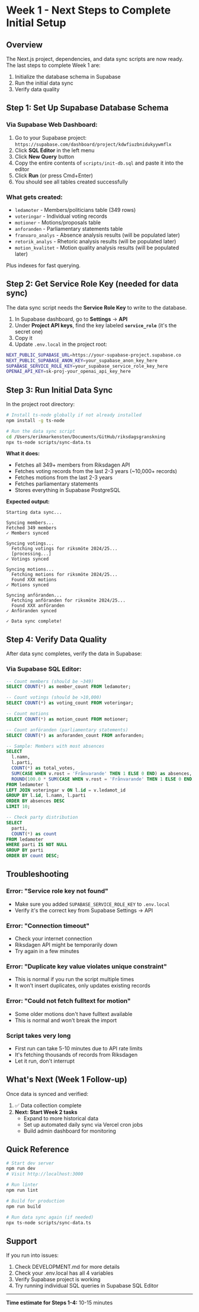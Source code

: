 # Week 1 - Next Steps to Complete Initial Setup

## Overview

The Next.js project, dependencies, and data sync scripts are now ready. The last steps to complete Week 1 are:

1. Initialize the database schema in Supabase
2. Run the initial data sync
3. Verify data quality

## Step 1: Set Up Supabase Database Schema

### Via Supabase Web Dashboard:

1. Go to your Supabase project: `https://supabase.com/dashboard/project/kdwfiuzbnidukyywmflx`
2. Click **SQL Editor** in the left menu
3. Click **New Query** button
4. Copy the entire contents of `scripts/init-db.sql` and paste it into the editor
5. Click **Run** (or press Cmd+Enter)
6. You should see all tables created successfully

### What gets created:
- `ledamoter` - Members/politicians table (349 rows)
- `voteringar` - Individual voting records
- `motioner` - Motions/proposals table
- `anforanden` - Parliamentary statements table
- `franvaro_analys` - Absence analysis results (will be populated later)
- `retorik_analys` - Rhetoric analysis results (will be populated later)
- `motion_kvalitet` - Motion quality analysis results (will be populated later)

Plus indexes for fast querying.

## Step 2: Get Service Role Key (needed for data sync)

The data sync script needs the **Service Role Key** to write to the database.

1. In Supabase dashboard, go to **Settings** → **API**
2. Under **Project API keys**, find the key labeled **`service_role`** (it's the secret one)
3. Copy it
4. Update `.env.local` in the project root:
```bash
NEXT_PUBLIC_SUPABASE_URL=https://your-supabase-project.supabase.co
NEXT_PUBLIC_SUPABASE_ANON_KEY=your_supabase_anon_key_here
SUPABASE_SERVICE_ROLE_KEY=your_supabase_service_role_key_here
OPENAI_API_KEY=sk-proj-your_openai_api_key_here
```

## Step 3: Run Initial Data Sync

In the project root directory:

```bash
# Install ts-node globally if not already installed
npm install -g ts-node

# Run the data sync script
cd /Users/erikmarkensten/Documents/GitHub/riksdagsgranskning
npx ts-node scripts/sync-data.ts
```

**What it does:**
- Fetches all 349+ members from Riksdagen API
- Fetches voting records from the last 2-3 years (~10,000+ records)
- Fetches motions from the last 2-3 years
- Fetches parliamentary statements
- Stores everything in Supabase PostgreSQL

**Expected output:**
```
Starting data sync...

Syncing members...
Fetched 349 members
✓ Members synced

Syncing votings...
  Fetching votings for riksmöte 2024/25...
  [processing...]
✓ Votings synced

Syncing motions...
  Fetching motions for riksmöte 2024/25...
  Found XXX motions
✓ Motions synced

Syncing anföranden...
  Fetching anföranden for riksmöte 2024/25...
  Found XXX anföranden
✓ Anföranden synced

✓ Data sync complete!
```

## Step 4: Verify Data Quality

After data sync completes, verify the data in Supabase:

### Via Supabase SQL Editor:

```sql
-- Count members (should be ~349)
SELECT COUNT(*) as member_count FROM ledamoter;

-- Count votings (should be >10,000)
SELECT COUNT(*) as voting_count FROM voteringar;

-- Count motions
SELECT COUNT(*) as motion_count FROM motioner;

-- Count anföranden (parliamentary statements)
SELECT COUNT(*) as anforanden_count FROM anforanden;

-- Sample: Members with most absences
SELECT
  l.namn,
  l.parti,
  COUNT(*) as total_votes,
  SUM(CASE WHEN v.rost = 'Frånvarande' THEN 1 ELSE 0 END) as absences,
  ROUND(100.0 * SUM(CASE WHEN v.rost = 'Frånvarande' THEN 1 ELSE 0 END) / COUNT(*), 1) as absence_rate
FROM ledamoter l
LEFT JOIN voteringar v ON l.id = v.ledamot_id
GROUP BY l.id, l.namn, l.parti
ORDER BY absences DESC
LIMIT 10;

-- Check party distribution
SELECT
  parti,
  COUNT(*) as count
FROM ledamoter
WHERE parti IS NOT NULL
GROUP BY parti
ORDER BY count DESC;
```

## Troubleshooting

### Error: "Service role key not found"
- Make sure you added `SUPABASE_SERVICE_ROLE_KEY` to `.env.local`
- Verify it's the correct key from Supabase Settings → API

### Error: "Connection timeout"
- Check your internet connection
- Riksdagen API might be temporarily down
- Try again in a few minutes

### Error: "Duplicate key value violates unique constraint"
- This is normal if you run the script multiple times
- It won't insert duplicates, only updates existing records

### Error: "Could not fetch fulltext for motion"
- Some older motions don't have fulltext available
- This is normal and won't break the import

### Script takes very long
- First run can take 5-10 minutes due to API rate limits
- It's fetching thousands of records from Riksdagen
- Let it run, don't interrupt

## What's Next (Week 1 Follow-up)

Once data is synced and verified:

1. ✅ Data collection complete
2. **Next: Start Week 2 tasks**
   - Expand to more historical data
   - Set up automated daily sync via Vercel cron jobs
   - Build admin dashboard for monitoring

## Quick Reference

```bash
# Start dev server
npm run dev
# Visit http://localhost:3000

# Run linter
npm run lint

# Build for production
npm run build

# Run data sync again (if needed)
npx ts-node scripts/sync-data.ts
```

## Support

If you run into issues:
1. Check DEVELOPMENT.md for more details
2. Check your .env.local has all 4 variables
3. Verify Supabase project is working
4. Try running individual SQL queries in Supabase SQL Editor

---

**Time estimate for Steps 1-4:** 10-15 minutes

